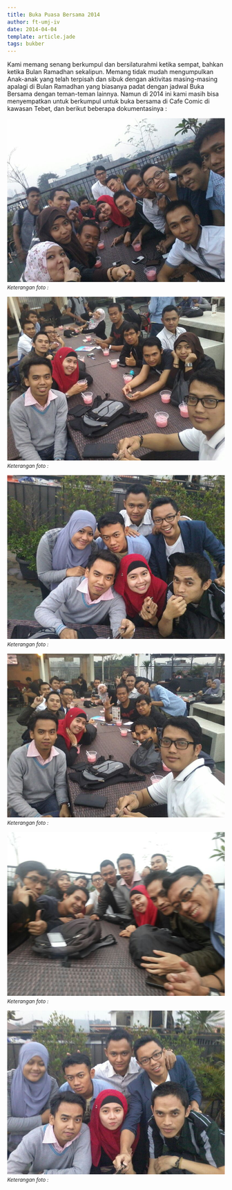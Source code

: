 ```yaml
---
title: Buka Puasa Bersama 2014
author: ft-umj-iv
date: 2014-04-04
template: article.jade
tags: bukber
---
```


Kami memang senang berkumpul dan bersilaturahmi ketika sempat, bahkan ketika Bulan Ramadhan sekalipun.
Memang tidak mudah mengumpulkan Anak-anak yang telah terpisah dan sibuk dengan aktivitas masing-masing apalagi di Bulan Ramadhan yang biasanya padat dengan jadwal Buka Bersama dengan teman-teman lainnya.
Namun di 2014 ini kami masih bisa menyempatkan untuk berkumpul untuk buka bersama di Cafe Comic di kawasan Tebet, dan berikut beberapa dokumentasinya :

![Bukber 2014 - 1](bukber-2014-1.jpg)
<small>_Keterangan foto :_</small>

<span class="more"></span>

![Bukber 2014 - 2](bukber-2014-2.jpg)
<small>_Keterangan foto :_</small>

![Bukber 2014 - 3](bukber-2014-3.jpg)
<small>_Keterangan foto :_</small>

![Bukber 2014 - 4](bukber-2014-4.jpg)
<small>_Keterangan foto :_</small>

![Bukber 2014 - 5](bukber-2014-5.jpg)
<small>_Keterangan foto :_</small>

![Bukber 2014 - 6](bukber-2014-6.jpg)
<small>_Keterangan foto :_</small>
